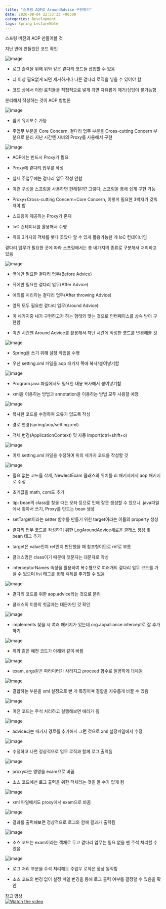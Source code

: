 ```yaml
---
title: "스프링 AOP로 AroundAdvice 구현하기"
date: 2020-08-04 22:53:33 +00:00
categories: Development
tags: Spring LectureNote
---
```


스프링 버전의 AOP 만들어볼 것

지난 번에 만들었던 코드 확인

![image](https://user-images.githubusercontent.com/24868649/89302730-2b719280-d6a6-11ea-8680-2c62d5af8a5b.png)

- 로그 출력을 위해 위와 같은 곁다리 코드들 삽입할 수 있음

- 더 이상 필요없게 되면 제거하거나 다른 곁다리 로직을 넣을 수 있어야 함

- 코드 상에서 이런 로직들을 직접적으로 넣게 되면 자유롭게 제거/삽입이 불가능함

분리해서 작성하는 것이 AOP 방법론

![image](https://user-images.githubusercontent.com/24868649/89303045-991dbe80-d6a6-11ea-86ea-94153cfa18d1.png)

- 쉽게 유지보수 가능

- 주업무 부분을 Core Concern, 곁다리 업무 부분을 Cross-cutting Concern 부분으로 분리
지난 시간엔 자바의 Proxy를 사용해서 구현

![image](https://user-images.githubusercontent.com/24868649/89303099-acc92500-d6a6-11ea-9a4d-e59963fdc190.png)

- AOP에는 반드시 Proxy가 필요

- Proxy에 곁다리 업무를 작성

- 실제 주업무에는 곁다리 업무 작성 안함

- 이런 구성을 스프링을 사용하면 편해질까? 그렇다, 스프링을 통해 쉽게 구현 가능

- Proxy+Cross-cutting Concern+Core Concern, 이렇게 필요한 3박자가 갖춰져야 함

- 스프링이 제공하는 Proxy가 존재

- IoC 컨테이너를 활용해서 수행

- 위의 3가지의 객체를 뺏다 꽂았다 할 수 있게 활용가능한 게 IoC 컨테이너임

곁다리 업무가 필요한 곳에 따라 스프링에서는 총 네가지의 종류로 구분해서 처리하고 있음

![image](https://user-images.githubusercontent.com/24868649/89303167-c8343000-d6a6-11ea-9a70-0ef59b03654d.png)

- 앞에만 필요한 곁다리 업무(Before Advice)

- 뒤에만 필요한 곁다리 업무(After Advice)

- 예외를 처리하는 곁다리 업무(After throwing Advice)

- 앞뒤 모두 필요한 곁다리 업무(Around Advice)

- 이 네가지중 내가 구현하고자 하는 형태와 맞는 것으로 인터페이스를 상속 받아 구현함

- 이번 시간엔 Around Advice를 활용해서 지난 시간에 작성한 코드를 변경해볼 것

![image](https://user-images.githubusercontent.com/24868649/89303536-4abcef80-d6a7-11ea-8373-9c5557b64230.png)

- Spring을 쓰기 위해 설정 작업을 수행

- 우선 setting.xml 파일을 aop 패키지 쪽에 복사/붙여넣기함

![image](https://user-images.githubusercontent.com/24868649/89303557-51e3fd80-d6a7-11ea-8602-4e09045954e3.png)

- Program.java 파일에서도 필요한 내용 복사해서 붙여넣기함

- xml을 이용하는 방법과 annotation을 이용하는 방법 모두 사용할 예정

![image](https://user-images.githubusercontent.com/24868649/89303572-590b0b80-d6a7-11ea-9f49-3f1e96eb6830.png)

- 복사한 코드를 수정하여 오류가 없도록 작성

- 경로 변경(spring/aop/setting.xml)

- 객체 변경(ApplicationContext) 및 자동 Import(ctrl+shift+o)

![image](https://user-images.githubusercontent.com/24868649/89303602-61fbdd00-d6a7-11ea-947e-7f2d28dd12e4.png)

- 이제 setting.xml 파일을 수정하여 위의 세가지 코드를 작성할 것

![image](https://user-images.githubusercontent.com/24868649/89303623-67592780-d6a7-11ea-9325-45dd542bb313.png)

- 필요 없는 코드들 삭제, NewlectExam 클래스의 위치를 di 패키지에서 aop 패키지로 수정

- 초기값을 math, com도 추가

- tip: bean의 class를 찾을 때는 오타 등으로 인해 잘못 생성할 수 있으니 .java파일에서 찾아서 쓰기, Proxy를 만드는 bean 생성

- setTarget이라는 setter 함수를 만들기 위한 target이라는 이름의 property 생성

- 곁다리 업무 코드를 작성하기 위한 LogAroundAdvice새로운 클래스 생성 및 bean 태그 추가

- target은 value인지 ref인지 판단했을 때 참조형이므로 ref로 부름

- 클래스명은 class이기 때문에 첫문자는 대문자로 작성

- interceptorNames 속성을 활용하여 복수형으로 여러개의 곁다리 업무 코드를 가질 수 있으며 list 태그를 통해 객체를 추가할 수 있음

![image](https://user-images.githubusercontent.com/24868649/89303655-70e28f80-d6a7-11ea-9f78-1f7ae14fe0c3.png)

- 곁다리 코드를 위한 aop.advice라는 것으로 분리

- 클래스의 이름의 첫글자는 대문자인 것 확인

![image](https://user-images.githubusercontent.com/24868649/89303676-78099d80-d6a7-11ea-8994-8eaf0c113766.png)

- implements 찾을 시 여러 패키지가 있는데 org.aopalliance.intercept로 잘 추가하기

![image](https://user-images.githubusercontent.com/24868649/89303693-7d66e800-d6a7-11ea-8e6b-4602c965ec81.png)

- 위와 같은 예전 코드가 아래와 같이 바뀜

![image](https://user-images.githubusercontent.com/24868649/89303714-83f55f80-d6a7-11ea-9cf7-9fe31e84592d.png)

- exam, args같은 파라미터가 사라지고 proceed 함수로 깔끔하게 대체됨

![image](https://user-images.githubusercontent.com/24868649/89303739-8b1c6d80-d6a7-11ea-8a69-693299fd4248.png)

- 결합하는 부분을 xml 설정으로 뺀 게 특징이며 결합을 자유롭게 바꿀 수 있음

![image](https://user-images.githubusercontent.com/24868649/89303757-91124e80-d6a7-11ea-8b67-2789e81e46d5.png)

- 이전 코드는 주석 처리하고 실행해보면 에러가 뜸

![image](https://user-images.githubusercontent.com/24868649/89303772-97a0c600-d6a7-11ea-8e56-ff01528569f1.png)

- advice라는 패키지 경로를 추가해서 그런 것으로 xml 설정파일에서 수정

![image](https://user-images.githubusercontent.com/24868649/89303792-9cfe1080-d6a7-11ea-91e9-7ef66ab5b9f5.png)

- 수정하고 나면 정상적으로 업무 로직과 함께 로그 출력됨

![image](https://user-images.githubusercontent.com/24868649/89303805-a25b5b00-d6a7-11ea-8085-df2130692deb.png)

- proxy라는 명명을 exam으로 바꿈

- 소스 코드에선 로그 출력을 위한 객체라는 것을 알 수가 없게 됨

![image](https://user-images.githubusercontent.com/24868649/89303823-a8513c00-d6a7-11ea-8a04-f1e4420e0951.png)

- xml 파일에서도 proxy에서 exam으로 바꿈

![image](https://user-images.githubusercontent.com/24868649/89303839-ad15f000-d6a7-11ea-9249-88c358a619c9.png)

- 결과를 출력해보면 정상적으로 로그와 함께 결과가 출력됨

![image](https://user-images.githubusercontent.com/24868649/89303855-b3a46780-d6a7-11ea-985f-a3b9e10fde8b.png)

- 소스 코드는 exam이라는 객체로 두고 곁다리 업무는 필요 없을 땐 주석 처리할 수 있음

![image](https://user-images.githubusercontent.com/24868649/89303872-b901b200-d6a7-11ea-88c8-2b113b027e9a.png)

- 로그 처리 부분을 주석 처리해도 주업무 로직은 정상 동작함

- 소스 코드의 변경 없이 설정 파일 변경을 통해 로그 출력 여부를 결정할 수 있음을 확인

참고 영상  
[![Watch the video](https://img.youtube.com/vi/eHYPujubB3E/hqdefault.jpg)](https://youtu.be/eHYPujubB3E)
